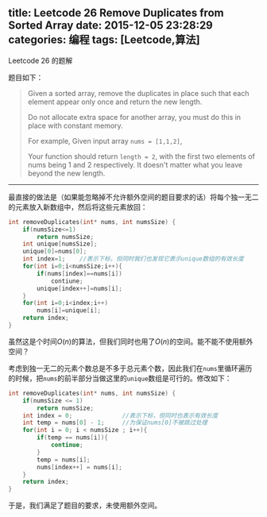 title: Leetcode 26 Remove Duplicates from Sorted Array
date: 2015-12-05 23:28:29
categories: 编程
tags: [Leetcode,算法]
---
Leetcode 26 的题解
<!-- more -->
题目如下：

> Given a sorted array, remove the duplicates in place such that each element appear only once and return the new length.
>
> Do not allocate extra space for another array, you must do this in place with constant memory.
>
> For example,
> Given input array `nums = [1,1,2]`,
>
> Your function should return `length = 2`, with the first two elements of nums being 1 and 2 respectively. It doesn't matter what you leave beyond the new length.

******

最直接的做法是（如果能忽略掉不允许额外空间的题目要求的话）将每个独一无二的元素放入新数组中，然后将这些元素放回：
```C
int removeDuplicates(int* nums, int numsSize) {
    if(numsSize<=1)
        return numsSize;
    int unique[numsSize];
    unique[0]=nums[0];
    int index=1;    //表示下标，但同时我们也发现它表示unique数组的有效长度
    for(int i=0;i<numsSize;i++){
        if(nums[index]==nums[i])
            contiune;
        unique[index++]=nums[i];
    }
    for(int i=0;i<index;i++)
        nums[i]=unique[i];
    return index;
}
```
虽然这是个时间$O(n)$的算法，但我们同时也用了$O(n)$的空间。能不能不使用额外空间？

考虑到独一无二的元素个数总是不多于总元素个数，因此我们在`nums`里循环遍历的时候，把`nums`的前半部分当做这里的`unique`数组是可行的。修改如下：
```C
int removeDuplicates(int* nums, int numsSize) {
    if(numsSize <= 1)
        return numsSize;
    int index = 0;              //表示下标，但同时也表示有效长度
    int temp = nums[0] - 1;     //为保证nums[0]不被跳过处理
    for(int i = 0; i < numsSize ; i++){
        if(temp == nums[i]){
            continue;
        }
        temp = nums[i];
        nums[index++] = nums[i];
    }
    return index;
}
```
于是，我们满足了题目的要求，未使用额外空间。
